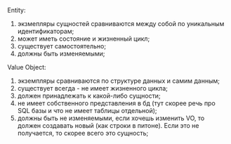 Entity:
 1. экзмепляры сущностей сравниваются между собой по уникальным идентификаторам;
 2. может иметь состояние и жизненный цикл;
 3. существует самостоятельно;
 4. должны быть изменяемыми;

Value Object:
 1. экземпляры сравниваются по структуре данных и самим данным;
 2. существует всегда - не имеет жизненного цикла;
 3. должен принадлежать к какой-либо сущности;
 4. не имеет собственного представления в бд (тут скорее речь про SQL базы и что не имеет таблицы отдельной);
 5. должны быть не изменяемыми, если хочешь изменить VO, то должен создавать новый (как строки в питоне). Если это не получается, то скорее всего это сущность;